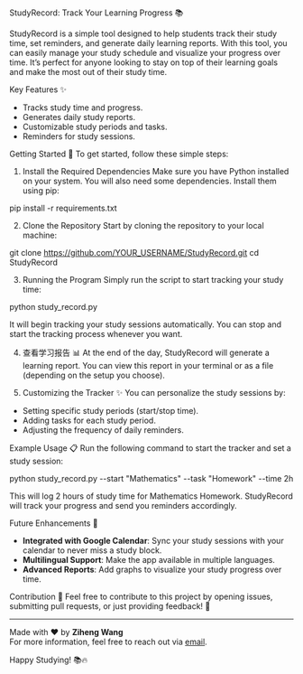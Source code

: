 StudyRecord: Track Your Learning Progress 📚

StudyRecord is a simple tool designed to help students track their study time, set reminders, and generate daily learning reports. With this tool, you can easily manage your study schedule and visualize your progress over time. It’s perfect for anyone looking to stay on top of their learning goals and make the most out of their study time.

Key Features ✨
- Tracks study time and progress.
- Generates daily study reports.
- Customizable study periods and tasks.
- Reminders for study sessions.

Getting Started 🚀
To get started, follow these simple steps:

1. Install the Required Dependencies
Make sure you have Python installed on your system. You will also need some dependencies. Install them using pip:

pip install -r requirements.txt

2. Clone the Repository
Start by cloning the repository to your local machine:

git clone https://github.com/YOUR_USERNAME/StudyRecord.git cd StudyRecord

3. Running the Program
Simply run the script to start tracking your study time:

python study_record.py

It will begin tracking your study sessions automatically. You can stop and start the tracking process whenever you want.

4. 查看学习报告 📊
At the end of the day, StudyRecord will generate a learning report. You can view this report in your terminal or as a file (depending on the setup you choose).

5. Customizing the Tracker ✨
You can personalize the study sessions by:
- Setting specific study periods (start/stop time).
- Adding tasks for each study period.
- Adjusting the frequency of daily reminders.

Example Usage 📋
Run the following command to start the tracker and set a study session:

python study_record.py --start "Mathematics" --task "Homework" --time 2h

This will log 2 hours of study time for Mathematics Homework. StudyRecord will track your progress and send you reminders accordingly.

Future Enhancements 🚀
- **Integrated with Google Calendar**: Sync your study sessions with your calendar to never miss a study block.
- **Multilingual Support**: Make the app available in multiple languages.
- **Advanced Reports**: Add graphs to visualize your study progress over time.

Contribution 🤝
Feel free to contribute to this project by opening issues, submitting pull requests, or just providing feedback! 🚀

---

Made with ❤️ by **Ziheng Wang**  
For more information, feel free to reach out via [email](mailto:zhwang@nuist.edu.cn).

Happy Studying! 📚🔥
